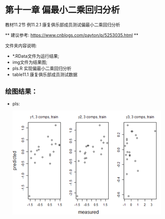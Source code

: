 # 第十一章 偏最小二乘回归分析

教材11.2节 例11.2.1 康复俱乐部成员测试偏最小二乘回归分析

** 建议参考: https://www.cnblogs.com/payton/p/5253035.html **

文件夹内容说明:

* *.RData文件为运行结果;
* img文件为结果图;
* pls.R 实现偏最小二乘回归分析
* table11.1 康复俱乐部成员测试数据

## 绘图结果：
* pls:
  
  ![pls](img/pls.png)
